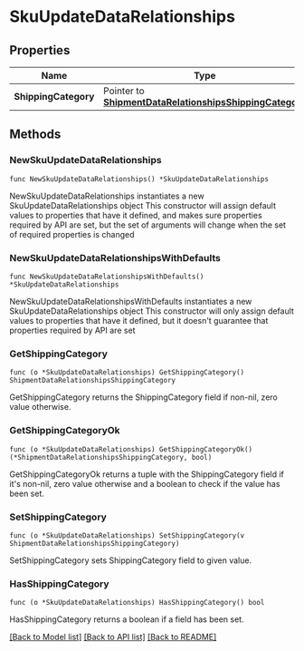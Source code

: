 # SkuUpdateDataRelationships

## Properties

Name | Type | Description | Notes
------------ | ------------- | ------------- | -------------
**ShippingCategory** | Pointer to [**ShipmentDataRelationshipsShippingCategory**](ShipmentDataRelationshipsShippingCategory.md) |  | [optional] 

## Methods

### NewSkuUpdateDataRelationships

`func NewSkuUpdateDataRelationships() *SkuUpdateDataRelationships`

NewSkuUpdateDataRelationships instantiates a new SkuUpdateDataRelationships object
This constructor will assign default values to properties that have it defined,
and makes sure properties required by API are set, but the set of arguments
will change when the set of required properties is changed

### NewSkuUpdateDataRelationshipsWithDefaults

`func NewSkuUpdateDataRelationshipsWithDefaults() *SkuUpdateDataRelationships`

NewSkuUpdateDataRelationshipsWithDefaults instantiates a new SkuUpdateDataRelationships object
This constructor will only assign default values to properties that have it defined,
but it doesn't guarantee that properties required by API are set

### GetShippingCategory

`func (o *SkuUpdateDataRelationships) GetShippingCategory() ShipmentDataRelationshipsShippingCategory`

GetShippingCategory returns the ShippingCategory field if non-nil, zero value otherwise.

### GetShippingCategoryOk

`func (o *SkuUpdateDataRelationships) GetShippingCategoryOk() (*ShipmentDataRelationshipsShippingCategory, bool)`

GetShippingCategoryOk returns a tuple with the ShippingCategory field if it's non-nil, zero value otherwise
and a boolean to check if the value has been set.

### SetShippingCategory

`func (o *SkuUpdateDataRelationships) SetShippingCategory(v ShipmentDataRelationshipsShippingCategory)`

SetShippingCategory sets ShippingCategory field to given value.

### HasShippingCategory

`func (o *SkuUpdateDataRelationships) HasShippingCategory() bool`

HasShippingCategory returns a boolean if a field has been set.


[[Back to Model list]](../README.md#documentation-for-models) [[Back to API list]](../README.md#documentation-for-api-endpoints) [[Back to README]](../README.md)


